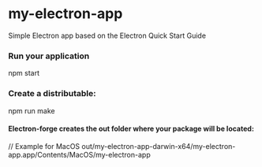 # my-electron-app
Simple Electron app based on the Electron Quick Start Guide


### Run your application

npm start


### Create a distributable:

npm run make

#### Electron-forge creates the out folder where your package will be located:

// Example for MacOS
out/my-electron-app-darwin-x64/my-electron-app.app/Contents/MacOS/my-electron-app
